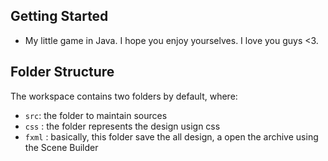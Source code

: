 ## Getting Started

- My little game in Java. I hope you enjoy yourselves. I love you guys <3.

## Folder Structure

The workspace contains two folders by default, where:

- `src`: the folder to maintain sources
- `css` : the folder represents the design usign css
- `fxml` : basically, this folder save the all design, a open the archive using the Scene Builder


